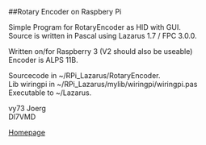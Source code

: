 ##Rotary Encoder on Raspbery Pi

Simple Program for RotaryEncoder as HID with GUI.<br>
Source is written in Pascal using Lazarus 1.7 / FPC 3.0.0.

Written on/for Raspberry 3 (V2 should also be useable)<br>
Encoder is ALPS 11B.

Sourcecode in ~/RPi_Lazarus/RotaryEncoder.<br>
Lib wiringpi in ~/RPi_Lazarus/mylib/wiringpi/wiringpi.pas<br>
Executable to ~/Lazarus.

vy73 Joerg<br>
Dl7VMD

[Homepage](https://www.bw38.de)

